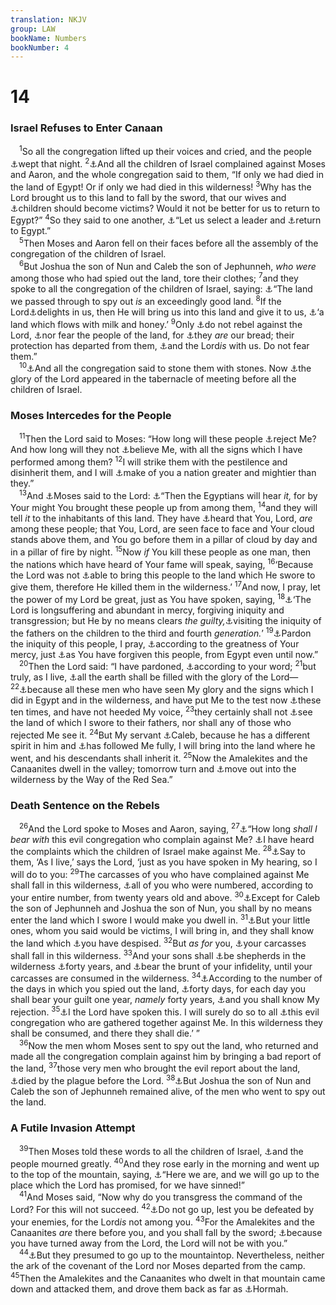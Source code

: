 ```yaml
---
translation: NKJV
group: LAW
bookName: Numbers 
bookNumber: 4
---
```


<div class="title"><h1>14</h1><h3>Israel Refuses to Enter Canaan</h3></div>
<span class="verse dan_14_1"> <sup>1</sup>So all the congregation lifted up their voices and cried, and the people <a data-toggle="tooltip" data-placement="bottom" title="Num. 11:4; Deut. 1:45">⚓</a>wept that night. </span>
<span class="verse dan_14_2"><sup>2</sup><a data-toggle="tooltip" data-placement="bottom" title="Ex. 16:2; 17:3; Num. 16:41; Ps. 106:25; 1 Cor. 10:10">⚓</a>And all the children of Israel complained against Moses and Aaron, and the whole congregation said to them, “If only we had died in the land of Egypt! Or if only we had died in this wilderness! </span>
<span class="verse dan_14_3"><sup>3</sup>Why has the Lord brought us to this land to fall by the sword, that our wives and <a data-toggle="tooltip" data-placement="bottom" title="Num. 14:31; Deut. 1:39">⚓</a>children should become victims? Would it not be better for us to return to Egypt?” </span>
<span class="verse dan_14_4"><sup>4</sup>So they said to one another, <a data-toggle="tooltip" data-placement="bottom" title="Neh. 9:17">⚓</a>“Let us select a leader and <a data-toggle="tooltip" data-placement="bottom" title="Deut. 17:16; Acts 7:39">⚓</a>return to Egypt.”<br/></span>
<span class="verse dan_14_5"> <sup>5</sup>Then Moses and Aaron fell on their faces before all the assembly of the congregation of the children of Israel.<br/></span>
<span class="verse dan_14_6"> <sup>6</sup>But Joshua the son of Nun and Caleb the son of Jephunneh, <i>who</i> <i>were</i> among those who had spied out the land, tore their clothes; </span>
<span class="verse dan_14_7"><sup>7</sup>and they spoke to all the congregation of the children of Israel, saying: <a data-toggle="tooltip" data-placement="bottom" title="Num. 13:27; Deut. 1:25">⚓</a>“The land we passed through to spy out <i>is</i> an exceedingly good land. </span>
<span class="verse dan_14_8"><sup>8</sup>If the Lord<a data-toggle="tooltip" data-placement="bottom" title="Deut. 10:15; 2 Sam. 15:25, 26; 1 Kin. 10:9; Ps. 147:11">⚓</a>delights in us, then He will bring us into this land and give it to us, <a data-toggle="tooltip" data-placement="bottom" title="Ex. 3:8; Num. 13:27">⚓</a>‘a land which flows with milk and honey.’ </span>
<span class="verse dan_14_9"><sup>9</sup>Only <a data-toggle="tooltip" data-placement="bottom" title="Deut. 1:26; 9:7, 23, 24; 1 Sam. 15:23">⚓</a>do not rebel against the Lord, <a data-toggle="tooltip" data-placement="bottom" title="Deut. 7:18">⚓</a>nor fear the people of the land, for <a data-toggle="tooltip" data-placement="bottom" title="Num. 24:8">⚓</a>they <i>are</i> our bread; their protection has departed from them, <a data-toggle="tooltip" data-placement="bottom" title="Gen. 48:21; Ex. 33:16; Deut. 20:1, 3, 4; 31:6–8; Josh. 1:5; Judg. 1:22; 2 Chr. 13:12; Ps. 46:7, 11; Zech. 8:23; Matt. 28:20; Heb. 13:5">⚓</a>and the Lord<i>is</i> with us. Do not fear them.”<br/></span>
<span class="verse dan_14_10"> <sup>10</sup><a data-toggle="tooltip" data-placement="bottom" title="Ex. 17:4">⚓</a>And all the congregation said to stone them with stones. Now <a data-toggle="tooltip" data-placement="bottom" title="Ex. 16:10; Lev. 9:23">⚓</a>the glory of the Lord appeared in the tabernacle of meeting before all the children of Israel.<br/></span>
<div class="title"><h3>Moses Intercedes for the People</h3></div>
<span class="verse dan_14_11"> <sup>11</sup>Then the Lord said to Moses: “How long will these people <a data-toggle="tooltip" data-placement="bottom" title="Ps. 95:8; Heb. 3:8">⚓</a>reject Me? And how long will they not <a data-toggle="tooltip" data-placement="bottom" title="Deut. 9:23; (John 12:37)">⚓</a>believe Me, with all the signs which I have performed among them? </span>
<span class="verse dan_14_12"><sup>12</sup>I will strike them with the pestilence and disinherit them, and I will <a data-toggle="tooltip" data-placement="bottom" title="Ex. 32:10">⚓</a>make of you a nation greater and mightier than they.”<br/></span>
<span class="verse dan_14_13"> <sup>13</sup>And <a data-toggle="tooltip" data-placement="bottom" title="Ps. 106:23">⚓</a>Moses said to the Lord: <a data-toggle="tooltip" data-placement="bottom" title="Ex. 32:12; Deut. 9:26–28; 32:27">⚓</a>“Then the Egyptians will hear <i>it,</i> for by Your might You brought these people up from among them, </span>
<span class="verse dan_14_14"><sup>14</sup>and they will tell <i>it</i> to the inhabitants of this land. They have <a data-toggle="tooltip" data-placement="bottom" title="Deut. 2:25">⚓</a>heard that You, Lord, <i>are</i> among these people; that You, Lord, are seen face to face and Your cloud stands above them, and You go before them in a pillar of cloud by day and in a pillar of fire by night. </span>
<span class="verse dan_14_15"><sup>15</sup>Now <i>if</i> You kill these people as one man, then the nations which have heard of Your fame will speak, saying, </span>
<span class="verse dan_14_16"><sup>16</sup>‘Because the Lord was not <a data-toggle="tooltip" data-placement="bottom" title="Deut. 9:28">⚓</a>able to bring this people to the land which He swore to give them, therefore He killed them in the wilderness.’ </span>
<span class="verse dan_14_17"><sup>17</sup>And now, I pray, let the power of my Lord be great, just as You have spoken, saying, </span>
<span class="verse dan_14_18"><sup>18</sup><a data-toggle="tooltip" data-placement="bottom" title="Ex. 34:6, 7; Deut. 5:10; 7:9; Ps. 103:8; 145:8; Jon. 4:2">⚓</a>‘The Lord is longsuffering and abundant in mercy, forgiving iniquity and transgression; but He by no means clears <i>the</i> <i>guilty,</i><a data-toggle="tooltip" data-placement="bottom" title="Ex. 20:5; Deut. 5:9">⚓</a>visiting the iniquity of the fathers on the children to the third and fourth <i>generation.</i>’ </span>
<span class="verse dan_14_19"><sup>19</sup><a data-toggle="tooltip" data-placement="bottom" title="Ex. 32:32; 34:9">⚓</a>Pardon the iniquity of this people, I pray, <a data-toggle="tooltip" data-placement="bottom" title="Ps. 51:1; 106:45">⚓</a>according to the greatness of Your mercy, just <a data-toggle="tooltip" data-placement="bottom" title="Ps. 78:38">⚓</a>as You have forgiven this people, from Egypt even until now.”<br/></span>
<span class="verse dan_14_20"> <sup>20</sup>Then the Lord said: “I have pardoned, <a data-toggle="tooltip" data-placement="bottom" title="2 Sam. 12:13; Mic. 7:18–20; (1 John 5:14–16)">⚓</a>according to your word; </span>
<span class="verse dan_14_21"><sup>21</sup>but truly, as I live, <a data-toggle="tooltip" data-placement="bottom" title="Ps. 72:19; Is. 6:3; 66:18, 19; Hab. 2:14">⚓</a>all the earth shall be filled with the glory of the Lord— </span>
<span class="verse dan_14_22"><sup>22</sup><a data-toggle="tooltip" data-placement="bottom" title="Deut. 1:35; 1 Cor. 10:5; Heb. 3:17">⚓</a>because all these men who have seen My glory and the signs which I did in Egypt and in the wilderness, and have put Me to the test now <a data-toggle="tooltip" data-placement="bottom" title="Gen. 31:7">⚓</a>these ten times, and have not heeded My voice, </span>
<span class="verse dan_14_23"><sup>23</sup>they certainly shall not <a data-toggle="tooltip" data-placement="bottom" title="Num. 26:65; 32:11; Heb. 3:18">⚓</a>see the land of which I swore to their fathers, nor shall any of those who rejected Me see it. </span>
<span class="verse dan_14_24"><sup>24</sup>But My servant <a data-toggle="tooltip" data-placement="bottom" title="Josh. 14:6, 8, 9">⚓</a>Caleb, because he has a different spirit in him and <a data-toggle="tooltip" data-placement="bottom" title="Num. 32:12">⚓</a>has followed Me fully, I will bring into the land where he went, and his descendants shall inherit it. </span>
<span class="verse dan_14_25"><sup>25</sup>Now the Amalekites and the Canaanites dwell in the valley; tomorrow turn and <a data-toggle="tooltip" data-placement="bottom" title="Num. 21:4; Deut. 1:40">⚓</a>move out into the wilderness by the Way of the Red Sea.”<br/></span>
<div class="title"><h3>Death Sentence on the Rebels</h3></div>
<span class="verse dan_14_26"> <sup>26</sup>And the Lord spoke to Moses and Aaron, saying, </span>
<span class="verse dan_14_27"><sup>27</sup><a data-toggle="tooltip" data-placement="bottom" title="Ex. 16:28">⚓</a>“How long <i>shall</i> <i>I</i> <i>bear</i> <i>with</i> this evil congregation who complain against Me? <a data-toggle="tooltip" data-placement="bottom" title="Ex. 16:12">⚓</a>I have heard the complaints which the children of Israel make against Me. </span>
<span class="verse dan_14_28"><sup>28</sup><a data-toggle="tooltip" data-placement="bottom" title="Deut. 1:35; 2:14, 15; Heb. 3:16–19">⚓</a>Say to them, ‘As I live,’ says the Lord, ‘just as you have spoken in My hearing, so I will do to you: </span>
<span class="verse dan_14_29"><sup>29</sup>The carcasses of you who have complained against Me shall fall in this wilderness, <a data-toggle="tooltip" data-placement="bottom" title="Num. 1:45, 46; 26:64; Josh. 5:6">⚓</a>all of you who were numbered, according to your entire number, from twenty years old and above. </span>
<span class="verse dan_14_30"><sup>30</sup><a data-toggle="tooltip" data-placement="bottom" title="Num. 26:65; 32:12; Deut. 1:36–38; Josh. 14:6–15">⚓</a>Except for Caleb the son of Jephunneh and Joshua the son of Nun, you shall by no means enter the land which I swore I would make you dwell in. </span>
<span class="verse dan_14_31"><sup>31</sup><a data-toggle="tooltip" data-placement="bottom" title="Num. 14:3; Deut. 1:39">⚓</a>But your little ones, whom you said would be victims, I will bring in, and they shall know the land which <a data-toggle="tooltip" data-placement="bottom" title="Ps. 106:24">⚓</a>you have despised. </span>
<span class="verse dan_14_32"><sup>32</sup>But <i>as</i> <i>for</i> you, <a data-toggle="tooltip" data-placement="bottom" title="Num. 26:64, 65; 32:13; 1 Cor. 10:5">⚓</a>your carcasses shall fall in this wilderness. </span>
<span class="verse dan_14_33"><sup>33</sup>And your sons shall <a data-toggle="tooltip" data-placement="bottom" title="Num. 32:13; Ps. 107:40">⚓</a>be shepherds in the wilderness <a data-toggle="tooltip" data-placement="bottom" title="Deut. 2:14">⚓</a>forty years, and <a data-toggle="tooltip" data-placement="bottom" title="Ezek. 23:35">⚓</a>bear the brunt of your infidelity, until your carcasses are consumed in the wilderness. </span>
<span class="verse dan_14_34"><sup>34</sup><a data-toggle="tooltip" data-placement="bottom" title="Num. 13:25">⚓</a>According to the number of the days in which you spied out the land, <a data-toggle="tooltip" data-placement="bottom" title="Ps. 95:10; Ezek. 4:6">⚓</a>forty days, for each day you shall bear your guilt one year, <i>namely</i> forty years, <a data-toggle="tooltip" data-placement="bottom" title="1 Kin. 8:56; (Heb. 4:1)">⚓</a>and you shall know My rejection. </span>
<span class="verse dan_14_35"><sup>35</sup><a data-toggle="tooltip" data-placement="bottom" title="Num. 23:19">⚓</a>I the Lord have spoken this. I will surely do so to all <a data-toggle="tooltip" data-placement="bottom" title="1 Cor. 10:5">⚓</a>this evil congregation who are gathered together against Me. In this wilderness they shall be consumed, and there they shall die.’ ”<br/></span>
<span class="verse dan_14_36"> <sup>36</sup>Now the men whom Moses sent to spy out the land, who returned and made all the congregation complain against him by bringing a bad report of the land, </span>
<span class="verse dan_14_37"><sup>37</sup>those very men who brought the evil report about the land, <a data-toggle="tooltip" data-placement="bottom" title="Num. 16:49; (1 Cor. 10:10); Heb. 3:17, 18">⚓</a>died by the plague before the Lord. </span>
<span class="verse dan_14_38"><sup>38</sup><a data-toggle="tooltip" data-placement="bottom" title="Josh. 14:6, 10">⚓</a>But Joshua the son of Nun and Caleb the son of Jephunneh remained alive, of the men who went to spy out the land.<br/></span>
<div class="title"><h3>A Futile Invasion Attempt</h3></div>
<span class="verse dan_14_39"> <sup>39</sup>Then Moses told these words to all the children of Israel, <a data-toggle="tooltip" data-placement="bottom" title="Ex. 33:4">⚓</a>and the people mourned greatly. </span>
<span class="verse dan_14_40"><sup>40</sup>And they rose early in the morning and went up to the top of the mountain, saying, <a data-toggle="tooltip" data-placement="bottom" title="Deut. 1:41–44">⚓</a>“Here we are, and we will go up to the place which the Lord has promised, for we have sinned!”<br/></span>
<span class="verse dan_14_41"> <sup>41</sup>And Moses said, “Now why do you transgress the command of the Lord? For this will not succeed. </span>
<span class="verse dan_14_42"><sup>42</sup><a data-toggle="tooltip" data-placement="bottom" title="Deut. 1:42; 31:17">⚓</a>Do not go up, lest you be defeated by your enemies, for the Lord<i>is</i> not among you. </span>
<span class="verse dan_14_43"><sup>43</sup>For the Amalekites and the Canaanites <i>are</i> there before you, and you shall fall by the sword; <a data-toggle="tooltip" data-placement="bottom" title="2 Chr. 15:2">⚓</a>because you have turned away from the Lord, the Lord will not be with you.”<br/></span>
<span class="verse dan_14_44"> <sup>44</sup><a data-toggle="tooltip" data-placement="bottom" title="Deut. 1:43">⚓</a>But they presumed to go up to the mountaintop. Nevertheless, neither the ark of the covenant of the Lord nor Moses departed from the camp. </span>
<span class="verse dan_14_45"><sup>45</sup>Then the Amalekites and the Canaanites who dwelt in that mountain came down and attacked them, and drove them back as far as <a data-toggle="tooltip" data-placement="bottom" title="Num. 21:3">⚓</a>Hormah.<br/></span>
